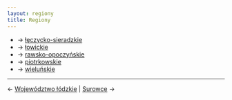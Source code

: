 ```yaml
---
layout: regiony
title: Regiony
---
```


- → [łęczycko-sieradzkie](/regiony/leczycko-sieradzki/)
- → [łowickie](/regiony/lowicki/)
- → [rawsko-opoczyńskie](/regiony/rawsko-opoczynski/)
- → [piotrkowskie](/regiony/piotrkowski/)
- → [wieluńskie](/regiony/wielunski/)

---

← [Województwo łódzkie](/wojewodztwo-lodzkie/) | [Surowce](/surowce/) →